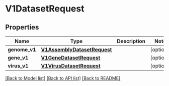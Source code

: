 # V1DatasetRequest


## Properties
Name | Type | Description | Notes
------------ | ------------- | ------------- | -------------
**genome_v1** | [**V1AssemblyDatasetRequest**](V1AssemblyDatasetRequest.md) |  | [optional] 
**gene_v1** | [**V1GeneDatasetRequest**](V1GeneDatasetRequest.md) |  | [optional] 
**virus_v1** | [**V1VirusDatasetRequest**](V1VirusDatasetRequest.md) |  | [optional] 

[[Back to Model list]](../README.md#documentation-for-models) [[Back to API list]](../README.md#documentation-for-api-endpoints) [[Back to README]](../README.md)


